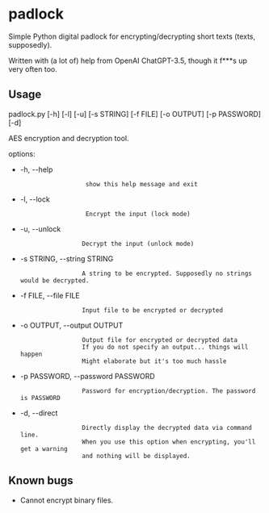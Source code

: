 # padlock
Simple Python digital padlock for encrypting/decrypting short texts (texts, supposedly).

Written with (a lot of) help from OpenAI ChatGPT-3.5, though it f***s up very often too.

## Usage
padlock.py [-h] [-l] [-u] [-s STRING] [-f FILE] [-o OUTPUT] [-p PASSWORD] [-d]

AES encryption and decryption tool.

options:
* -h, --help            
                        
                        show this help message and exit  
* -l, --lock            
                        
                        Encrypt the input (lock mode)
*  -u, --unlock          
                        
                        Decrypt the input (unlock mode)
  
*  -s STRING, --string STRING 
  
                        A string to be encrypted. Supposedly no strings would be decrypted.
                        
*  -f FILE, --file FILE 

                        Input file to be encrypted or decrypted
*  -o OUTPUT, --output OUTPUT

                        Output file for encrypted or decrypted data
                        If you do not specify an output... things will happen
                        Might elaborate but it's too much hassle
*  -p PASSWORD, --password PASSWORD
  
                        Password for encryption/decryption. The password is PASSWORD
                        
*  -d, --direct          

                        Directly display the decrypted data via command line.
                        When you use this option when encrypting, you'll get a warning
                        and nothing will be displayed.
                        
                        
## Known bugs
- Cannot encrypt binary files.
